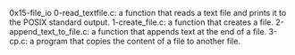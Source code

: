 0x15-file_io
0-read_textfile.c:  a function that reads a text file and prints it to the POSIX standard output.
1-create_file.c:  a function that creates a file.
2-append_text_to_file.c:  a function that appends text at the end of a file.
3-cp.c: a program that copies the content of a file to another file.
